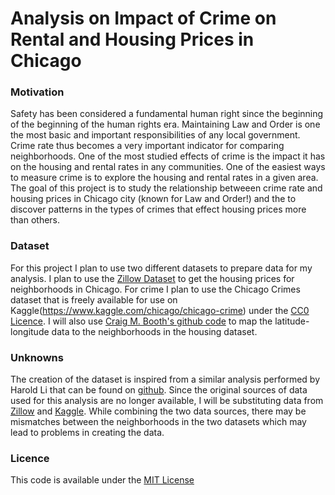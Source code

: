 # Analysis on Impact of Crime on Rental and Housing Prices in Chicago

### Motivation
Safety has been considered a fundamental human right since the beginning of the beginning of the human rights era. Maintaining Law and Order is one the most basic and important responsibilities of any local government. Crime rate thus becomes a very important indicator for comparing neighborhoods. One of the most studied effects of crime is the impact it has on the housing and rental rates in any communities. One of the easiest ways to measure crime is to explore the housing and rental rates in a given area. The goal of this project is to study the relationship betweeen crime rate and housing prices in Chicago city (known for Law and Order!) and the to discover patterns in the types of crimes that effect housing prices more than others.

### Dataset
For this project I plan to use two different datasets to prepare data for my analysis. I plan to use the [Zillow Dataset](https://www.zillow.com/research/data/) to get the housing prices for neighborhoods in Chicago. For crime I plan to use the Chicago Crimes dataset that is freely available for use on Kaggle(https://www.kaggle.com/chicago/chicago-crime) under the [CC0 Licence](https://creativecommons.org/publicdomain/zero/1.0/). I will also use [Craig M. Booth's github code](https://github.com/craigmbooth/chicago_neighborhood_finder/tree/739deff8f9f349720299b193b4259aa690876e52) to map the latitude-longitude data to the neighborhoods in the housing dataset. 

### Unknowns
The creation of the dataset is inspired from a similar analysis performed by Harold Li that can be found on [github](https://github.com/haroldmli/01-Chicago-Crime-Rates-and-Housing-Prices). Since the original sources of data used for this analysis are no longer available, I will be substituting data from [Zillow](https://www.zillow.com/research/data/) and [Kaggle](https://www.kaggle.com/chicago/chicago-crime). While combining the two data sources, there may be mismatches between the neighborhoods in the two datasets which may lead to problems in creating the data.

### Licence
This code is available under the [MIT License](LICENSE)


